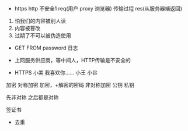 - https
  http 不安全1
  req(用户 proxy 浏览器) 传输过程  res(从服务器端返回)

1. 怕我们的内容被别人读
2. 内容被篡改
3. 过期了不可以被伪造使用

- GET FROM  password 日志
- 上网服务供应商，等中间人，HTTP传输是不安全的

- HTTPS
  小美
    我喜欢你......
  小王
  小谷
  
加密
对称加密
  加密，+解密的密码
非对称加密
  公钥
  私钥

先非对称 之后都是对称

签证书

- 去重